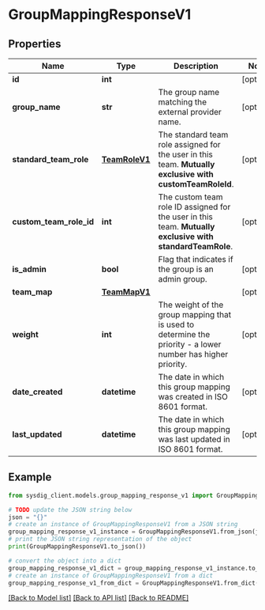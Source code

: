 # GroupMappingResponseV1


## Properties

Name | Type | Description | Notes
------------ | ------------- | ------------- | -------------
**id** | **int** |   | [optional] 
**group_name** | **str** | The group name matching the external provider name. | [optional] 
**standard_team_role** | [**TeamRoleV1**](TeamRoleV1.md) | The standard team role assigned for the user in this team. **Mutually exclusive with customTeamRoleId**.  | [optional] 
**custom_team_role_id** | **int** | The custom team role ID assigned for the user in this team. **Mutually exclusive with standardTeamRole**.  | [optional] 
**is_admin** | **bool** | Flag that indicates if the group is an admin group. | [optional] 
**team_map** | [**TeamMapV1**](TeamMapV1.md) |  | [optional] 
**weight** | **int** | The weight of the group mapping that is used to determine the priority - a lower number has higher priority. | [optional] 
**date_created** | **datetime** | The date in which this group mapping was created in ISO 8601 format. | [optional] 
**last_updated** | **datetime** | The date in which this group mapping was last updated in ISO 8601 format. | [optional] 

## Example

```python
from sysdig_client.models.group_mapping_response_v1 import GroupMappingResponseV1

# TODO update the JSON string below
json = "{}"
# create an instance of GroupMappingResponseV1 from a JSON string
group_mapping_response_v1_instance = GroupMappingResponseV1.from_json(json)
# print the JSON string representation of the object
print(GroupMappingResponseV1.to_json())

# convert the object into a dict
group_mapping_response_v1_dict = group_mapping_response_v1_instance.to_dict()
# create an instance of GroupMappingResponseV1 from a dict
group_mapping_response_v1_from_dict = GroupMappingResponseV1.from_dict(group_mapping_response_v1_dict)
```
[[Back to Model list]](../README.md#documentation-for-models) [[Back to API list]](../README.md#documentation-for-api-endpoints) [[Back to README]](../README.md)



